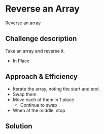 # Reverse an Array

Reverse an array

## Challenge description 

Take an array and reverse it.

- In Place

## Approach & Efficiency

- Iterate the array, noting the start and end
- Swap them
- Move each of them in 1 place
  - Continue to swap
- When at the middle, stop

## Solution 
